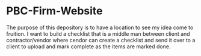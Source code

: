 # PBC-Firm-Website
The purpose of this depository is to have a location to see my idea come to fruition. I want to build a checklist that is a middle man between client and contractor/vendor where cendor can create a checklist and send it over to a client to upload and mark complete as the items are marked done.
